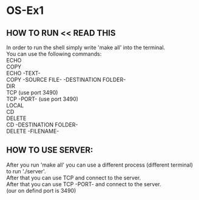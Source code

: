 # OS-Ex1
## HOW TO RUN << READ THIS 
In order to run the shell simply write 'make all' into the terminal. <br>
You can use the following commands: <br>
ECHO <TEXT> <br>
COPY <SOURCE FILE> <DESTINATION FOLDER> <br>
ECHO -TEXT- <br>
COPY -SOURCE FILE- -DESTINATION FOLDER- <br>
DIR <br>
TCP <PORT> (use port 3490) <br>
TCP -PORT- (use port 3490) <br>
LOCAL  <br>
CD <DESTINATION FOLDER> <br>
DELETE <FILENAME> <br>
CD -DESTINATION FOLDER- <br>
DELETE -FILENAME- <br>

## HOW TO USE SERVER:
After you run 'make all' you can use a different process (different terminal) to run './server'. <br>
After that you can use TCP <PORT> and connect to the server. <br>
After that you can use TCP -PORT- and connect to the server. <br> (our on defind port is 3490)
